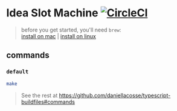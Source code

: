 # Idea Slot Machine [![CircleCI](https://circleci.com/gh/daniellacosse/idea-slot-machine.svg?style=svg)](https://circleci.com/gh/daniellacosse/idea-slot-machine)

> before you get started, you'll need `brew`: <br> [install on mac](https://brew.sh/) | [install on linux](https://docs.brew.sh/Homebrew-on-Linux)

## commands

### `default`

```sh
make
```

> See the rest at https://github.com/daniellacosse/typescript-buildfiles#commands
